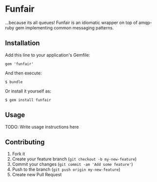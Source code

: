 # Funfair

...because its all queues!
Funfair is an idiomatic wrapper on top of amqp-ruby gem implementing common messaging patterns.

## Installation

Add this line to your application's Gemfile:

    gem 'funfair'

And then execute:

    $ bundle

Or install it yourself as:

    $ gem install funfair

## Usage

TODO: Write usage instructions here

## Contributing

1. Fork it
2. Create your feature branch (`git checkout -b my-new-feature`)
3. Commit your changes (`git commit -am 'Add some feature'`)
4. Push to the branch (`git push origin my-new-feature`)
5. Create new Pull Request
